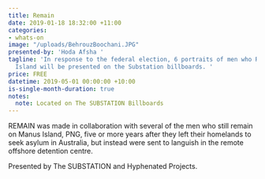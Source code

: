 ```yaml
---
title: Remain
date: 2019-01-18 18:32:00 +11:00
categories:
- whats-on
image: "/uploads/BehrouzBoochani.JPG"
presented-by: 'Hoda Afsha '
tagline: 'In response to the federal election, 6 portraits of men who Remain on Manus
  Island will be presented on the Substation billboards. '
price: FREE
datetime: 2019-05-01 00:00:00 +10:00
is-single-month-duration: true
notes:
  note: Located on The SUBSTATION Billboards
---
```


REMAIN was made in collaboration with several of the men who still remain on Manus Island, PNG, five or more years after they left their homelands to seek asylum in Australia, but instead were sent to languish in the remote offshore detention centre. 

Presented by The SUBSTATION and Hyphenated Projects.
